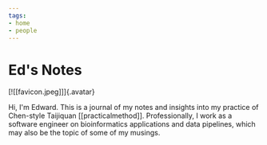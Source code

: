 ```yaml
---
tags: 
- home
- people
---
```

# Ed's Notes

[![[favicon.jpeg]]]{.avatar}

Hi, I'm Edward.  This is a journal of my notes and insights into my practice of Chen-style Taijiquan [[practicalmethod]].
Professionally, I work as a software engineer on bioinformatics applications and data pipelines, which may also be the topic of some of my musings.
